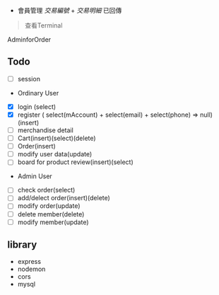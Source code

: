 
* 會員管理 *交易編號* + *交易明細* 已回傳
> 查看Terminal

AdminforOrder

## Todo

- [ ] session

* Ordinary User
- [x] login (select)
- [x] register ( select(mAccount)
                + select(email)
                + select(phone) => null)(insert)
- [ ] merchandise detail
- [ ] Cart(insert)(select)(delete)
- [ ] Order(insert)
- [ ] modify user data(update)
- [ ] board for product review(insert)(select)

* Admin User
- [ ] check order(select)
- [ ] add/delect order(insert)(delete)
- [ ] modify order(update)
- [ ] delete member(delete)
- [ ] modify member(update)

## library
* express
* nodemon
* cors
* mysql